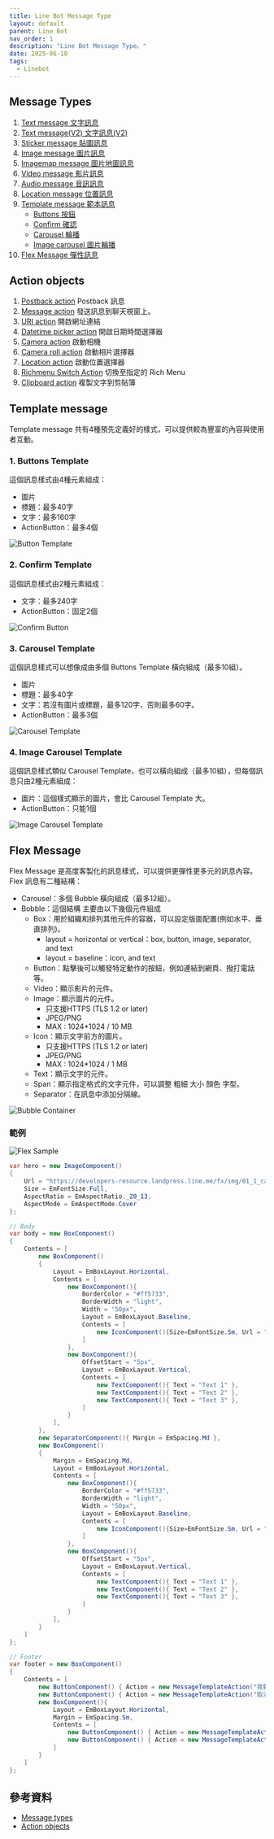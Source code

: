 ```yaml
---
title: Line Bot Message Type
layout: default
parent: Line Bot
nav_order: 1
description: "Line Bot Message Type。"
date: 2025-06-10
tags:
  - Linebot
---
```


## Message Types
1. [Text message 文字訊息](https://developers.line.biz/en/docs/messaging-api/message-types/#text-message)
1. [Text message(V2) 文字訊息(V2)](https://developers.line.biz/en/docs/messaging-api/message-types/#text-messages-v2)
1. [Sticker message 貼圖訊息](https://developers.line.biz/en/docs/messaging-api/message-types/#messages)
1. [Image message 圖片訊息](https://developers.line.biz/en/docs/messaging-api/message-types/#image-messages)
1. [Imagemap message 圖片地圖訊息](https://developers.line.biz/en/docs/messaging-api/message-types/#imagemap-messages) 
1. [Video message 影片訊息](https://developers.line.biz/en/docs/messaging-api/message-types/#video-messages)
1. [Audio message 音訊訊息](https://developers.line.biz/en/docs/messaging-api/message-types/#audio-message)
1. [Location message 位置訊息](https://developers.line.biz/en/docs/messaging-api/message-types/#location-messages)
1. [Template message 範本訊息](https://developers.line.biz/en/docs/messaging-api/message-types/#template-messages)
	- [Buttons 按鈕](https://developers.line.biz/en/docs/messaging-api/message-types/#buttons-template)
	- [Confirm 確認](https://developers.line.biz/en/docs/messaging-api/message-types/#confirm-template)
	- [Carousel 輪播](https://developers.line.biz/en/docs/messaging-api/message-types/#carousel-template)
	- [Image carousel 圖片輪播](https://developers.line.biz/en/docs/messaging-api/message-types/#image-carousel-template)
1. [Flex Message 彈性訊息](https://developers.line.biz/en/docs/messaging-api/message-types/#flex-messages)

## Action objects
1. [Postback action](https://developers.line.biz/en/reference/messaging-api/#postback-action) Postback 訊息
1. [Message action](https://developers.line.biz/en/reference/messaging-api/#message-action) 發送訊息到聊天視窗上。
1. [URI action](https://developers.line.biz/en/reference/messaging-api/#uri-action) 開啟網址連結
1. [Datetime picker action](https://developers.line.biz/en/reference/messaging-api/#datetime-picker-action) 開啟日期時間選擇器
1. [Camera action](https://developers.line.biz/en/reference/messaging-api/#camera-action) 啟動相機
1. [Camera roll action](https://developers.line.biz/en/reference/messaging-api/#camera-roll-action) 啟動相片選擇器
1. [Location action](https://developers.line.biz/en/reference/messaging-api/#location-action) 啟動位置選擇器
1. [Richmenu Switch Action](https://developers.line.biz/en/reference/messaging-api/#richmenu-switch-action) 切換至指定的 Rich Menu
1. [Clipboard action](https://developers.line.biz/en/reference/messaging-api/#clipboard-action) 複製文字到剪貼簿


## Template message

Template message 共有4種預先定義好的樣式，可以提供較為豐富的內容與使用者互動。

### 1. Buttons Template
這個訊息樣式由4種元素組成：
- 圖片
- 標題：最多40字
- 文字：最多160字
- ActionButton：最多4個

![Button Template](images/ButtonTemplate.png)

### 2. Confirm Template
這個訊息樣式由2種元素組成：
- 文字：最多240字
- ActionButton：固定2個

![Confirm Button](images/ConfirmButton.png)

### 3. Carousel Template
這個訊息樣式可以想像成由多個 Buttons Template 橫向組成（最多10組）。
- 圖片
- 標題：最多40字
- 文字：若沒有圖片或標題，最多120字，否則最多60字。
- ActionButton：最多3個

![Carousel Template](images/CarouselTemplate.png)


### 4. Image Carousel Template
這個訊息樣式類似 Carousel Template，也可以橫向組成（最多10組），但每個訊息只由2種元素組成：
- 圖片：這個樣式顯示的圖片，會比 Carousel Template 大。
- ActionButton：只能1個

![Image Carousel Template](images/ImageCarouselTemplate.png)

## Flex Message

Flex Message 是高度客製化的訊息樣式，可以提供更彈性更多元的訊息內容。Flex 訊息有二種結構：

- Carousel：多個 Bubble 橫向組成（最多12組）。
- Bobble：這個結構 主要由以下幾個元件組成
	- Box：用於組織和排列其他元件的容器，可以設定版面配置(例如水平、垂直排列)。
		- layout = horizontal or vertical：box, button, image, separator, and text
		- layout = baseline：icon, and text
	- Button：點擊後可以觸發特定動作的按鈕，例如連結到網頁、撥打電話等。
	- Video：顯示影片的元件。
	- Image：顯示圖片的元件。
		- 只支援HTTPS (TLS 1.2 or later)	  
		- JPEG/PNG
		- MAX : 1024*1024 / 10 MB
	- Icon：顯示文字前方的圖片。
		- 只支援HTTPS (TLS 1.2 or later)	  
		- JPEG/PNG
		- MAX : 1024*1024 / 1 MB
	- Text：顯示文字的元件。
	- Span：顯示指定格式的文字元件，可以調整 粗細 大小 顏色 字型。
	- Separator：在訊息中添加分隔線。

![Bubble Container](images/BubbleContainer.png)


### 範例
![Flex Sample](images/flex-sample.png)

```C# 
var hero = new ImageComponent()
{
    Url = "https://developers-resource.landpress.line.me/fx/img/01_1_cafe.png",
    Size = EmFontSize.Full,
    AspectRatio = EmAspectRatio._20_13,
    AspectMode = EmAspectMode.Cover
};

// Body
var body = new BoxComponent()
{
    Contents = [
        new BoxComponent()
        {
            Layout = EmBoxLayout.Horizontal,
            Contents = [
                new BoxComponent(){
                    BorderColor = "#ff5733",
                    BorderWidth = "light",
                    Width = "50px",
                    Layout = EmBoxLayout.Baseline,
                    Contents = [
                        new IconComponent(){Size=EmFontSize.Sm, Url = "https://developers-resource.landpress.line.me/fx/img/review_gold_star_28.png"}
                    ]
                },
                new BoxComponent(){
                    OffsetStart = "5px",
                    Layout = EmBoxLayout.Vertical,
                    Contents = [
                        new TextComponent(){ Text = "Text 1" },
                        new TextComponent(){ Text = "Text 2" },
                        new TextComponent(){ Text = "Text 3" },
                    ]
                }
            ],
        },
        new SeparatorComponent(){ Margin = EmSpacing.Md },
        new BoxComponent()
        {
            Margin = EmSpacing.Md,
            Layout = EmBoxLayout.Horizontal,
            Contents = [
                new BoxComponent(){
                    BorderColor = "#ff5733",
                    BorderWidth = "light",
                    Width = "50px",
                    Layout = EmBoxLayout.Baseline,
                    Contents = [
                        new IconComponent(){Size=EmFontSize.Sm, Url = "https://developers-resource.landpress.line.me/fx/img/review_gold_star_28.png"}
                    ]
                },
                new BoxComponent(){
                    OffsetStart = "5px",
                    Layout = EmBoxLayout.Vertical,
                    Contents = [
                        new TextComponent(){ Text = "Text 1" },
                        new TextComponent(){ Text = "Text 2" },
                        new TextComponent(){ Text = "Text 3" },
                    ]
                }
            ],
        }
    ]
};

// Footer
var footer = new BoxComponent()
{
    Contents = [
        new ButtonComponent() { Action = new MessageTemplateAction("我要參加", $"/報名5566"), AdjustMode = "shrink-to-fit", Height= EmButtonHeight.Sm, Style = EmButtonStyle.Primary } ,
        new ButtonComponent() { Action = new MessageTemplateAction("取消報名", $"/取消5566"), AdjustMode = "shrink-to-fit", Height= EmButtonHeight.Sm, Style = EmButtonStyle.Secondary, Margin = EmSpacing.Sm } ,
        new BoxComponent(){
            Layout = EmBoxLayout.Horizontal,
            Margin = EmSpacing.Sm,
            Contents = [
                new ButtonComponent() { Action = new MessageTemplateAction("我要參加", $"/報名5566"), AdjustMode = "shrink-to-fit", Height= EmButtonHeight.Sm, Style = EmButtonStyle.Primary } ,
                new ButtonComponent() { Action = new MessageTemplateAction("取消報名", $"/取消5566"), AdjustMode = "shrink-to-fit", Height= EmButtonHeight.Sm, Style = EmButtonStyle.Secondary, Margin = EmSpacing.Sm } ,
            ]
        }
    ]
};
```




## 參考資料
- <a target="_blank" href="https://developers.line.biz/en/docs/messaging-api/message-types/">Message types</a>
- <a target="_blank" href="https://developers.line.biz/en/reference/messaging-api/#action-objects">Action objects</a>
